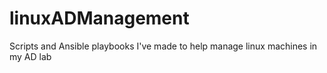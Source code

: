 # linuxADManagement
Scripts and Ansible playbooks I've made to help manage linux machines in my AD lab
